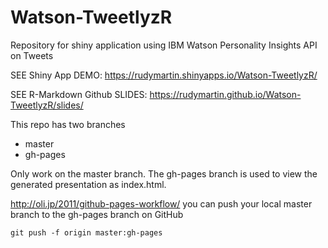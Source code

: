 # Watson-TweetlyzR
Repository for shiny application using IBM Watson Personality Insights API on Tweets

SEE Shiny App DEMO: https://rudymartin.shinyapps.io/Watson-TweetlyzR/

SEE R-Markdown Github SLIDES: https://rudymartin.github.io/Watson-TweetlyzR/slides/

This repo has two branches
* master
* gh-pages

Only work on the master branch. The gh-pages branch is used to view the generated presentation as index.html.

http://oli.jp/2011/github-pages-workflow/
you can push your local master branch to the gh-pages branch on GitHub

```
git push -f origin master:gh-pages
